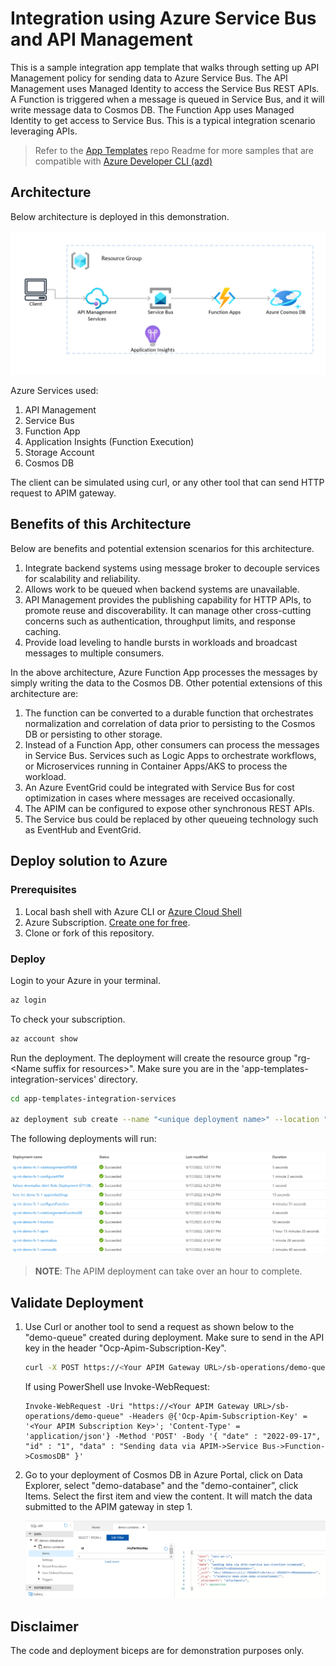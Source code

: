 # Integration using Azure Service Bus and API Management

This is a sample integration app template that walks through setting up API Management policy for sending data to Azure Service Bus. The API Management uses Managed Identity to access the Service Bus REST APIs. A Function is triggered when a message is queued in Service Bus, and it will write message data to Cosmos DB. The Function App uses Managed Identity to get access to Service Bus. This is a typical integration scenario leveraging APIs.

> Refer to the [App Templates](https://github.com/microsoft/App-Templates) repo Readme for more samples that are compatible with [Azure Developer CLI (azd)](https://github.com/Azure/azure-dev/)

## Architecture
Below architecture is deployed in this demonstration.

![Integration Architecture](media/s8.png)

Azure Services used:

1. API Management
1. Service Bus
1. Function App
1. Application Insights (Function Execution)
1. Storage Account
1. Cosmos DB

The client can be simulated using curl, or any other tool that can send HTTP request to APIM gateway.

## Benefits of this Architecture

Below are benefits and potential extension scenarios for this architecture.

1. Integrate backend systems using message broker to decouple services for scalability and reliability. 
1. Allows work to be queued when backend systems are unavailable.
1. API Management provides the publishing capability for HTTP APIs, to promote reuse and discoverability. It can manage other cross-cutting concerns such as authentication, throughput limits, and response caching.
1. Provide load leveling to handle bursts in workloads and broadcast messages to multiple consumers.

In the above architecture, Azure Function App processes the messages by simply writing the data to the Cosmos DB. 
Other potential extensions of this architecture are:

1. The function can be converted to a durable function that orchestrates normalization and correlation of data prior to persisting to the Cosmos DB or persisting to other storage.
1. Instead of a Function App, other consumers can process the messages in Service Bus. Services such as Logic Apps to orchestrate workflows, or Microservices running in Container Apps/AKS to process the workload.
1. An Azure EventGrid could be integrated with Service Bus for cost optimization in cases where messages are received occasionally.
1. The APIM can be configured to expose other synchronous REST APIs.
1. The Service bus could be replaced by other queueing technology such as EventHub and EventGrid.

## Deploy solution to Azure

### Prerequisites

1. Local bash shell with Azure CLI or [Azure Cloud Shell](https://ms.portal.azure.com/#cloudshell/)
1. Azure Subscription. [Create one for free](https://azure.microsoft.com/en-us/free/).
1. Clone or fork of this repository.

### Deploy

Login to your Azure in your terminal.

```bash
az login
```

To check your subscription.

```bash
az account show
```

Run the deployment. The deployment will create the resource group "rg-\<Name suffix for resources\>". Make sure you are in the 'app-templates-integration-services' directory.

```bash
cd app-templates-integration-services

az deployment sub create --name "<unique deployment name>" --location "<Your Chosen Location>" --template-file infra/main.bicep --parameters name="<Name suffix for resources>" publisherEmail="<Publisher Email for APIM>" publisherName="<Publisher Name for APIM>" 
```

The following deployments will run:

![deployment times](media/s9.png)

>**NOTE**: The APIM deployment can take over an hour to complete.

## Validate Deployment

1. Use Curl or another tool to send a request as shown below to the "demo-queue" created during deployment. Make sure to send in the API key in the header "Ocp-Apim-Subscription-Key".

    ```bash
    curl -X POST https://<Your APIM Gateway URL>/sb-operations/demo-queue -H 'Ocp-Apim-Subscription-Key:<Your APIM Subscription Key>' -H 'Content-Type: application/json' -d '{ "date" : "2022-09-17", "id" : "1", "data" : "Sending data via APIM->Service Bus->Function->CosmosDB" }'
    ```
    If using PowerShell use Invoke-WebRequest:

    ```
    Invoke-WebRequest -Uri "https://<Your APIM Gateway URL>/sb-operations/demo-queue" -Headers @{'Ocp-Apim-Subscription-Key' = '<Your APIM Subscription Key>'; 'Content-Type' = 'application/json'} -Method 'POST' -Body '{ "date" : "2022-09-17", "id" : "1", "data" : "Sending data via APIM->Service Bus->Function->CosmosDB" }'
    ```

1. Go to your deployment of Cosmos DB in Azure Portal, click on Data Explorer, select "demo-database" and the "demo-container”, click Items. Select the first item and view the content. It will match the data submitted to the APIM gateway in step 1.
    
    ![Data in Cosmos DB](media/s10.png)

## Disclaimer

The code and deployment biceps are for demonstration purposes only.


